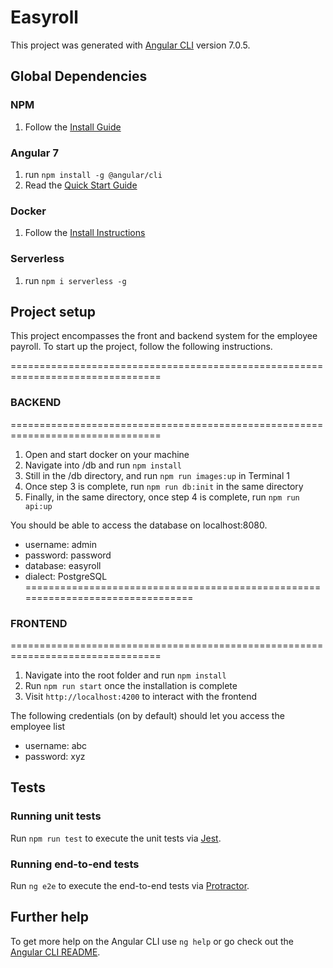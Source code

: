 # Easyroll

This project was generated with [Angular CLI](https://github.com/angular/angular-cli) version 7.0.5.

## Global Dependencies

### NPM
1. Follow the [Install Guide](https://blog.teamtreehouse.com/install-node-js-npm-linux)

### Angular 7
1. run `npm install -g @angular/cli`
2. Read the [Quick Start Guide](https://angular.io/guide/quickstart)

### Docker
1. Follow the [Install Instructions](https://docs.docker.com/install/linux/docker-ce/ubuntu/)

### Serverless
1. run `npm i serverless -g`

## Project setup

This project encompasses the front and backend system for the employee payroll. To start up the project, follow the following instructions.

================================================================================
### BACKEND
================================================================================
1. Open and start docker on your machine
2. Navigate into /db and run `npm install`
3. Still in the /db directory, and run `npm run images:up` in Terminal 1
4. Once step 3 is complete, run `npm run db:init` in the same directory
5. Finally, in the same directory, once step 4 is complete, run `npm run api:up`

You should be able to access the database on localhost:8080.
- username: admin
- password: password
- database: easyroll
- dialect: PostgreSQL
================================================================================
### FRONTEND
================================================================================
1. Navigate into the root folder and run `npm install`
2. Run `npm run start` once the installation is complete
3. Visit `http://localhost:4200` to interact with the frontend

The following credentials (on by default) should let you access the employee list
- username: abc
- password: xyz

## Tests
### Running unit tests

Run `npm run test` to execute the unit tests via [Jest](https://jestjs.io/).

### Running end-to-end tests

Run `ng e2e` to execute the end-to-end tests via [Protractor](http://www.protractortest.org/).

## Further help

To get more help on the Angular CLI use `ng help` or go check out the [Angular CLI README](https://github.com/angular/angular-cli/blob/master/README.md).
